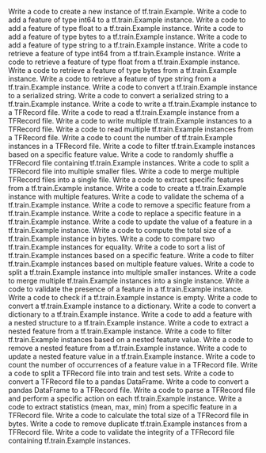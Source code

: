 Write a code to create a new instance of tf.train.Example.
Write a code to add a feature of type int64 to a tf.train.Example instance.
Write a code to add a feature of type float to a tf.train.Example instance.
Write a code to add a feature of type bytes to a tf.train.Example instance.
Write a code to add a feature of type string to a tf.train.Example instance.
Write a code to retrieve a feature of type int64 from a tf.train.Example instance.
Write a code to retrieve a feature of type float from a tf.train.Example instance.
Write a code to retrieve a feature of type bytes from a tf.train.Example instance.
Write a code to retrieve a feature of type string from a tf.train.Example instance.
Write a code to convert a tf.train.Example instance to a serialized string.
Write a code to convert a serialized string to a tf.train.Example instance.
Write a code to write a tf.train.Example instance to a TFRecord file.
Write a code to read a tf.train.Example instance from a TFRecord file.
Write a code to write multiple tf.train.Example instances to a TFRecord file.
Write a code to read multiple tf.train.Example instances from a TFRecord file.
Write a code to count the number of tf.train.Example instances in a TFRecord file.
Write a code to filter tf.train.Example instances based on a specific feature value.
Write a code to randomly shuffle a TFRecord file containing tf.train.Example instances.
Write a code to split a TFRecord file into multiple smaller files.
Write a code to merge multiple TFRecord files into a single file.
Write a code to extract specific features from a tf.train.Example instance.
Write a code to create a tf.train.Example instance with multiple features.
Write a code to validate the schema of a tf.train.Example instance.
Write a code to remove a specific feature from a tf.train.Example instance.
Write a code to replace a specific feature in a tf.train.Example instance.
Write a code to update the value of a feature in a tf.train.Example instance.
Write a code to compute the total size of a tf.train.Example instance in bytes.
Write a code to compare two tf.train.Example instances for equality.
Write a code to sort a list of tf.train.Example instances based on a specific feature.
Write a code to filter tf.train.Example instances based on multiple feature values.
Write a code to split a tf.train.Example instance into multiple smaller instances.
Write a code to merge multiple tf.train.Example instances into a single instance.
Write a code to validate the presence of a feature in a tf.train.Example instance.
Write a code to check if a tf.train.Example instance is empty.
Write a code to convert a tf.train.Example instance to a dictionary.
Write a code to convert a dictionary to a tf.train.Example instance.
Write a code to add a feature with a nested structure to a tf.train.Example instance.
Write a code to extract a nested feature from a tf.train.Example instance.
Write a code to filter tf.train.Example instances based on a nested feature value.
Write a code to remove a nested feature from a tf.train.Example instance.
Write a code to update a nested feature value in a tf.train.Example instance.
Write a code to count the number of occurrences of a feature value in a TFRecord file.
Write a code to split a TFRecord file into train and test sets.
Write a code to convert a TFRecord file to a pandas DataFrame.
Write a code to convert a pandas DataFrame to a TFRecord file.
Write a code to parse a TFRecord file and perform a specific action on each tf.train.Example instance.
Write a code to extract statistics (mean, max, min) from a specific feature in a TFRecord file.
Write a code to calculate the total size of a TFRecord file in bytes.
Write a code to remove duplicate tf.train.Example instances from a TFRecord file.
Write a code to validate the integrity of a TFRecord file containing tf.train.Example instances.